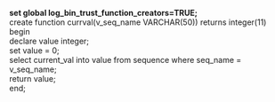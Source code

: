 **set global log_bin_trust_function_creators=TRUE;**<br/> 
create function currval(v_seq_name VARCHAR(50))  returns integer(11) <br/> 
begin<br/> 
 declare value integer; <br/> 
 set value = 0; <br/> 
 select current_val into value  from sequence where seq_name = v_seq_name; <br/> 
   return value;<br/> 
end;<br/> 
